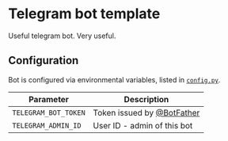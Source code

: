 # Telegram bot template

Useful telegram bot. Very useful.

## Configuration

Bot is configured via environmental variables, listed in [`config.py`](src/config.py).

Parameter|Description
---|---
`TELEGRAM_BOT_TOKEN`|Token issued by [@BotFather](https://t.me/botfather)
`TELEGRAM_ADMIN_ID`|User ID - admin of this bot

